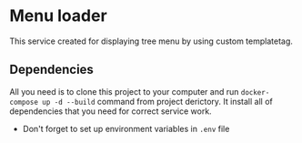 # Menu loader

This service created for displaying tree menu by using custom templatetag.

## Dependencies 

All you need is to clone this project to your computer and run `docker-compose up -d --build` command from project derictory. It install all of dependencies that you need for correct service work.

* Don't forget to set up environment variables in `.env` file
